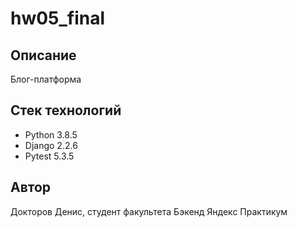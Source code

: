 # hw05_final

## Описание
Блог-платформа 

## Стек технологий
- Python 3.8.5
- Django 2.2.6
- Pytest 5.3.5

## Автор
Докторов Денис, студент факультета Бэкенд Яндекс Практикум
